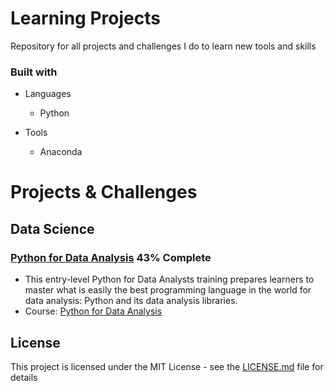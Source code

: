 # Learning Projects
Repository for all projects and challenges I do to learn new tools and skills

### Built with

+ Languages
  + Python

+ Tools
  + Anaconda

# Projects & Challenges

## Data Science

### [Python for Data Analysis](https://github.com/irene-jenkins/learning-projects/tree/main/Python/python_for_data_analysis) 43% Complete
+ This entry-level Python for Data Analysts training prepares learners to master what is easily the best programming language in the world for data analysis: Python and its data analysis libraries.
+ Course: [Python for Data Analysis](https://www.cbtnuggets.com/it-training/data-science/intro-python-data-analysis)



## License
This project is licensed under the MIT License - see the [LICENSE.md](LICENSE) file for details
